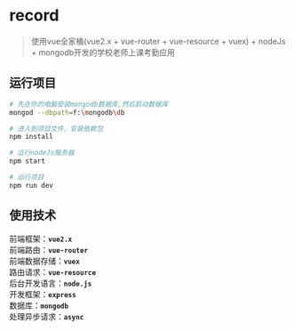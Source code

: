 # record

> 使用vue全家桶(vue2.x + vue-router + vue-resource + vuex) + nodeJs + mongodb开发的学校老师上课考勤应用

## 运行项目

``` bash
# 先在你的电脑安装mongodb数据库,然后启动数据库
mongod --dbpath=f:\mongodb\db

# 进入到项目文件，安装依赖包
npm install

# 运行nodeJs服务器
npm start

# 运行项目
npm run dev
```

## 使用技术
前端框架：**`vue2.x`**<br>
前端路由：**`vue-router`**<br>
前端数据存储：**`vuex`**<br>
路由请求：**`vue-resource`**<br>
后台开发语言：**`node.js`**<br>
开发框架：**`express`**<br>
数据库：**`mongodb`**<br>
处理异步请求：**`async`**<br>
